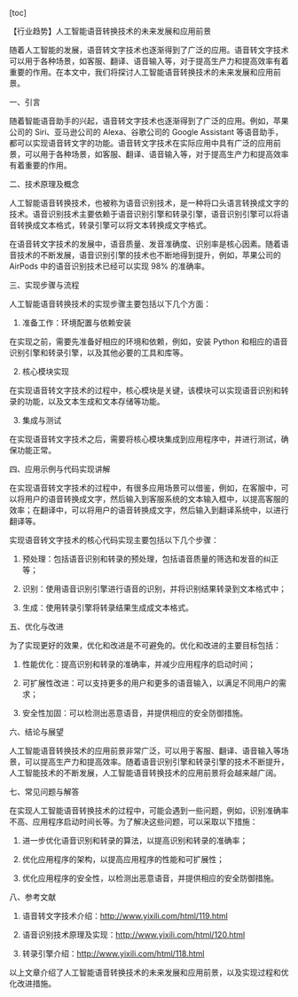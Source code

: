 
[toc]                    
                
                
【行业趋势】人工智能语音转换技术的未来发展和应用前景

随着人工智能的发展，语音转文字技术也逐渐得到了广泛的应用。语音转文字技术可以用于各种场景，如客服、翻译、语音输入等，对于提高生产力和提高效率有着重要的作用。在本文中，我们将探讨人工智能语音转换技术的未来发展和应用前景。

一、引言

随着智能语音助手的兴起，语音转文字技术也逐渐得到了广泛的应用。例如，苹果公司的 Siri、亚马逊公司的 Alexa、谷歌公司的 Google Assistant 等语音助手，都可以实现语音转文字的功能。语音转文字技术在实际应用中具有广泛的应用前景，可以用于各种场景，如客服、翻译、语音输入等，对于提高生产力和提高效率有着重要的作用。

二、技术原理及概念

人工智能语音转换技术，也被称为语音识别技术，是一种将口头语言转换成文字的技术。语音识别技术主要依赖于语音识别引擎和转录引擎，语音识别引擎可以将语音转换成文本格式，转录引擎可以将文本转换成文字格式。

在语音转文字技术的发展中，语音质量、发音准确度、识别率是核心因素。随着语音技术的不断发展，语音识别引擎的技术也不断地得到提升，例如，苹果公司的 AirPods 中的语音识别技术已经可以实现 98% 的准确率。

三、实现步骤与流程

人工智能语音转换技术的实现步骤主要包括以下几个方面：

1. 准备工作：环境配置与依赖安装

在实现之前，需要先准备好相应的环境和依赖，例如，安装 Python 和相应的语音识别引擎和转录引擎，以及其他必要的工具和库等。

2. 核心模块实现

在实现语音转文字技术的过程中，核心模块是关键，该模块可以实现语音识别和转录的功能，以及文本生成和文本存储等功能。

3. 集成与测试

在实现语音转文字技术之后，需要将核心模块集成到应用程序中，并进行测试，确保功能正常。

四、应用示例与代码实现讲解

在实现语音转文字技术的过程中，有很多应用场景可以借鉴，例如，在客服中，可以将用户的语音转换成文字，然后输入到客服系统的文本输入框中，以提高客服的效率；在翻译中，可以将用户的语音转换成文字，然后输入到翻译系统中，以进行翻译等。

实现语音转文字技术的核心代码实现主要包括以下几个步骤：

1. 预处理：包括语音识别和转录的预处理，包括语音质量的筛选和发音的纠正等；

2. 识别：使用语音识别引擎进行语音的识别，并将识别结果转录到文本格式中；

3. 生成：使用转录引擎将转录结果生成成文本格式。

五、优化与改进

为了实现更好的效果，优化和改进是不可避免的。优化和改进的主要目标包括：

1. 性能优化：提高识别和转录的准确率，并减少应用程序的启动时间；

2. 可扩展性改进：可以支持更多的用户和更多的语音输入，以满足不同用户的需求；

3. 安全性加固：可以检测出恶意语音，并提供相应的安全防御措施。

六、结论与展望

人工智能语音转换技术的应用前景非常广泛，可以用于客服、翻译、语音输入等场景，可以提高生产力和提高效率。随着语音识别引擎和转录引擎的技术不断提升，人工智能技术的不断发展，人工智能语音转换技术的应用前景将会越来越广阔。

七、常见问题与解答

在实现人工智能语音转换技术的过程中，可能会遇到一些问题，例如，识别准确率不高、应用程序启动时间长等。为了解决这些问题，可以采取以下措施：

1. 进一步优化语音识别和转录的算法，以提高识别和转录的准确率；

2. 优化应用程序的架构，以提高应用程序的性能和可扩展性；

3. 优化应用程序的安全性，以检测出恶意语音，并提供相应的安全防御措施。

八、参考文献

1. 语音转文字技术介绍：http://www.yixili.com/html/119.html

2. 语音识别技术原理及实现：http://www.yixili.com/html/120.html

3. 转录引擎介绍：http://www.yixili.com/html/118.html



以上文章介绍了人工智能语音转换技术的未来发展和应用前景，以及实现过程和优化改进措施。

